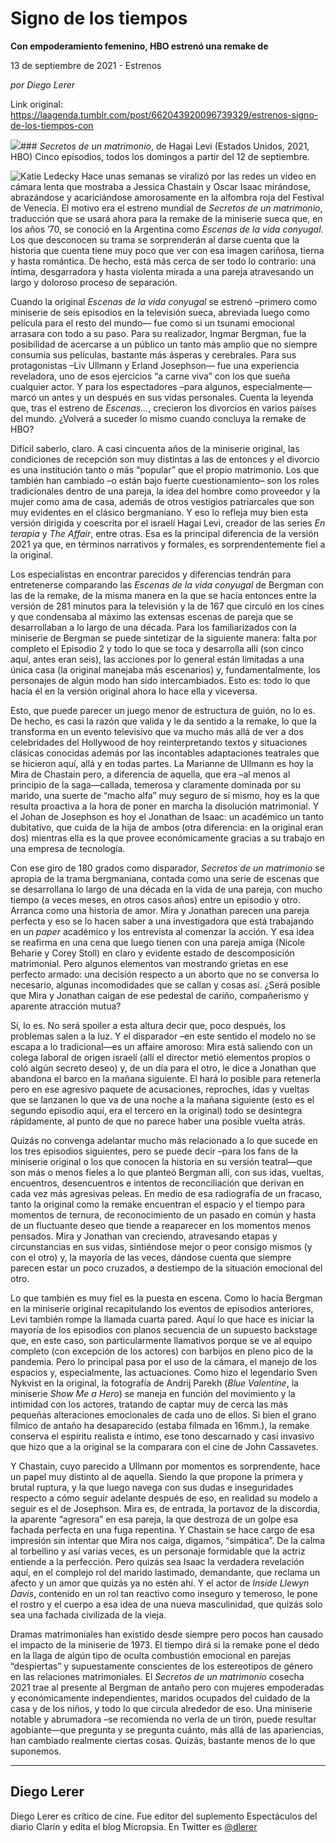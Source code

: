 # Signo de los tiempos

**Con empoderamiento femenino, HBO estrenó  una remake de**

13 de septiembre de 2021 - Estrenos

_por Diego Lerer_

Link original: https://laagenda.tumblr.com/post/662043920096739329/estrenos-signo-de-los-tiempos-con

![](https://64.media.tumblr.com/4bbef656257a46f0b6e3eeeddb9e169a/750ddf93e81792af-f6/s500x750/9962c070799c7faca097fa63d6730ed3483d425f.jpg)### *Secretos de un matrimonio*, de Hagai Levi (Estados Unidos, 2021, HBO) Cinco episodios, todos los domingos a partir del 12 de septiembre.

![Katie Ledecky](https://64.media.tumblr.com/cc6b3cf2167247ebec9d88ca6e725c2c/750ddf93e81792af-64/s400x600/d917dcc2cabbcaa173160c9cb15000d6ddcd311a.jpg)
Hace unas semanas se viralizó por las redes un video en cámara lenta que mostraba a Jessica Chastain y Oscar Isaac mirándose, abrazándose y acariciándose amorosamente en la alfombra roja del Festival de Venecia. El motivo era el estreno mundial de *Secretos de un matrimonio*, traducción que se usará ahora para la remake de la miniserie sueca que, en los años ’70, se conoció en la Argentina como *Escenas de la vida conyugal*. Los que desconocen su trama se sorprenderán al darse cuenta que la historia que cuenta tiene muy poco que ver con esa imagen cariñosa, tierna y hasta romántica. De hecho, está más cerca de ser todo lo contrario: una íntima, desgarradora y hasta violenta mirada a una pareja atravesando un largo y doloroso proceso de separación.

Cuando la original *Escenas de la vida conyugal* se estrenó –primero como miniserie de seis episodios en la televisión sueca, abreviada luego como película para el resto del mundo— fue como si un tsunami emocional arrasara con todo a su paso. Para su realizador, Ingmar Bergman, fue la posibilidad de acercarse a un público un tanto más amplio que no siempre consumía sus películas, bastante más ásperas y cerebrales. Para sus protagonistas –Liv Ullmann y Erland Josephson— fue una experiencia reveladora, uno de esos ejercicios “a carne viva” con los que sueña cualquier actor. Y para los espectadores –para algunos, especialmente—marcó un antes y un después en sus vidas personales. Cuenta la leyenda que, tras el estreno de *Escenas…*, crecieron los divorcios en varios países del mundo. ¿Volverá a suceder lo mismo cuando concluya la remake de HBO?

Difícil saberlo, claro. A casi cincuenta años de la miniserie original, las condiciones de recepción son muy distintas a las de entonces y el divorcio es una institución tanto o más “popular” que el propio matrimonio. Los que también han cambiado –o están bajo fuerte cuestionamiento– son los roles tradicionales dentro de una pareja, la idea del hombre como proveedor y la mujer como ama de casa, además de otros vestigios patriarcales que son muy evidentes en el clásico bergmaniano. Y eso lo refleja muy bien esta versión dirigida y coescrita por el israelí Hagai Levi, creador de las series *En terapia* y *The Affair*, entre otras. Esa es la principal diferencia de la versión 2021 ya que, en términos narrativos y formales, es sorprendentemente fiel a la original.

Los especialistas en encontrar parecidos y diferencias tendrán para entretenerse comparando las *Escenas de la vida conyugal* de Bergman con las de la remake, de la misma manera en la que se hacía entonces entre la versión de 281 minutos para la televisión y la de 167 que circuló en los cines y que condensaba al máximo las extensas escenas de pareja que se desarrollaban a lo largo de una década. Para los familiarizados con la miniserie de Bergman se puede sintetizar de la siguiente manera: falta por completo el Episodio 2 y todo lo que se toca y desarrolla allí (son cinco aquí, antes eran seis), las acciones por lo general están limitadas a una única casa (la original manejaba más escenarios) y, fundamentalmente, los personajes de algún modo han sido intercambiados. Esto es: todo lo que hacía él en la versión original ahora lo hace ella y viceversa.

Esto, que puede parecer un juego menor de estructura de guión, no lo es. De hecho, es casi la razón que valida y le da sentido a la remake, lo que la transforma en un evento televisivo que va mucho más allá de ver a dos celebridades del Hollywood de hoy reinterpretando textos y situaciones clásicas conocidas además por las incontables adaptaciones teatrales que se hicieron aquí, allá y en todas partes. La Marianne de Ullmann es hoy la Mira de Chastain pero, a diferencia de aquella, que era –al menos al principio de la saga—callada, temerosa y claramente dominada por su marido, una suerte de “macho alfa” muy seguro de sí mismo, hoy es la que resulta proactiva a la hora de poner en marcha la disolución matrimonial. Y el Johan de Josephson es hoy el Jonathan de Isaac: un académico un tanto dubitativo, que cuida de la hija de ambos (otra diferencia: en la original eran dos) mientras ella es la que provee económicamente gracias a su trabajo en una empresa de tecnología.

Con ese giro de 180 grados como disparador, *Secretos de un matrimonio* se apropia de la trama bergmaniana, contada como una serie de escenas que se desarrollana lo largo de una década en la vida de una pareja, con mucho tiempo (a veces meses, en otros casos años) entre un episodio y otro. Arranca como una historia de amor. Mira y Jonathan parecen una pareja perfecta y eso se lo hacen saber a una investigadora que está trabajando en un *paper* académico y los entrevista al comenzar la acción. Y esa idea se reafirma en una cena que luego tienen con una pareja amiga (Nicole Beharie y Corey Stoll) en claro y evidente estado de descomposición matrimonial. Pero algunos elementos van mostrando grietas en ese perfecto armado: una decisión respecto a un aborto que no se conversa lo necesario, algunas incomodidades que se callan y cosas así. ¿Será posible que Mira y Jonathan caigan de ese pedestal de cariño, compañerismo y aparente atracción mutua?

Sí, lo es. No será spoiler a esta altura decir que, poco después, los problemas salen a la luz. Y el disparador –en este sentido el modelo no se escapa a lo tradicional—es un affaire amoroso: Mira está saliendo con un colega laboral de origen israelí (allí el director metió elementos propios o coló algún secreto deseo) y, de un día para el otro, le dice a Jonathan que abandona el barco en la mañana siguiente. El hará lo posible para retenerla pero en ese agresivo paquete de acusaciones, reproches, idas y vueltas que se lanzanen lo que va de una noche a la mañana siguiente (esto es el segundo episodio aquí, era el tercero en la original) todo se desintegra rápidamente, al punto de que no parece haber una posible vuelta atrás.

Quizás no convenga adelantar mucho más relacionado a lo que sucede en los tres episodios siguientes, pero se puede decir –para los fans de la miniserie original o los que conocen la historia en su versión teatral—que son más o menos fieles a lo que planteó Bergman allí, con sus idas, vueltas, encuentros, desencuentros e intentos de reconciliación que derivan en cada vez más agresivas peleas. En medio de esa radiografía de un fracaso, tanto la original como la remake encuentran el espacio y el tiempo para momentos de ternura, de reconocimiento de un pasado en común y hasta de un fluctuante deseo que tiende a reaparecer en los momentos menos pensados. Mira y Jonathan van creciendo, atravesando etapas y circunstancias en sus vidas, sintiéndose mejor o peor consigo mismos (y con el otro) y, la mayoría de las veces, dándose cuenta que siempre parecen estar un poco cruzados, a destiempo de la situación emocional del otro.

Lo que también es muy fiel es la puesta en escena. Como lo hacía Bergman en la miniserie original recapitulando los eventos de episodios anteriores, Levi también rompe la llamada cuarta pared. Aquí lo que hace es iniciar la mayoría de los episodios con planos secuencia de un supuesto backstage que, en este caso, son particularmente llamativos porque se ve al equipo completo (con excepción de los actores) con barbijos en pleno pico de la pandemia. Pero lo principal pasa por el uso de la cámara, el manejo de los espacios y, especialmente, las actuaciones. Como hizo el legendario Sven Nykvist en la original, la fotografía de Andrij Parekh (*Blue Valentine*, la miniserie *Show Me a Hero*) se maneja en función del movimiento y la intimidad con los actores, tratando de captar muy de cerca las más pequeñas alteraciones emocionales de cada uno de ellos. Si bien el grano fílmico de antaño ha desaparecido (estaba filmada en 16mm.), la remake conserva el espíritu realista e íntimo, ese tono descarnado y casi invasivo que hizo que a la original se la comparara con el cine de John Cassavetes. 

Y Chastain, cuyo parecido a Ullmann por momentos es sorprendente, hace un papel muy distinto al de aquella. Siendo la que propone la primera y brutal ruptura, y la que luego navega con sus dudas e inseguridades respecto a cómo seguir adelante después de eso, en realidad su modelo a seguir es el de Josephson. Mira es, de entrada, la portavoz de la discordia, la aparente “agresora” en esa pareja, la que destroza de un golpe esa fachada perfecta en una fuga repentina. Y Chastain se hace cargo de esa impresión sin intentar que Mira nos caiga, digamos, “simpática”. De la calma al torbellino y así varias veces, es un personaje formidable que la actriz entiende a la perfección. Pero quizás sea Isaac la verdadera revelación aquí, en el complejo rol del marido lastimado, demandante, que reclama un afecto y un amor que quizás ya no estén ahí. Y el actor de *Inside Llewyn Davis*, contenido en un rol tan reactivo como inseguro y temeroso, le pone el rostro y el cuerpo a esa idea de una nueva masculinidad, que quizás solo sea una fachada civilizada de la vieja.

Dramas matrimoniales han existido desde siempre pero pocos han causado el impacto de la miniserie de 1973. El tiempo dirá si la remake pone el dedo en la llaga de algún tipo de oculta combustión emocional en parejas “despiertas” y supuestamente conscientes de los estereotipos de género en las relaciones matrimoniales. El *Secretos de un matrimonio* cosecha 2021 trae al presente al Bergman de antaño pero con mujeres empoderadas y económicamente independientes, maridos ocupados del cuidado de la casa y de los niños, y todo lo que circula alrededor de eso. Una miniserie notable y abrumadora –se recomienda no verla de un tirón, puede resultar agobiante—que pregunta y se pregunta cuánto, más allá de las apariencias, han cambiado realmente ciertas cosas. Quizás, bastante menos de lo que suponemos.

  




---

Diego Lerer
-----------

 Diego Lerer es crítico de cine. Fue editor del suplemento Espectáculos del diario Clarín y edita el blog Micropsia. En Twitter es [@dlerer](https://twitter.com/dlerer)

